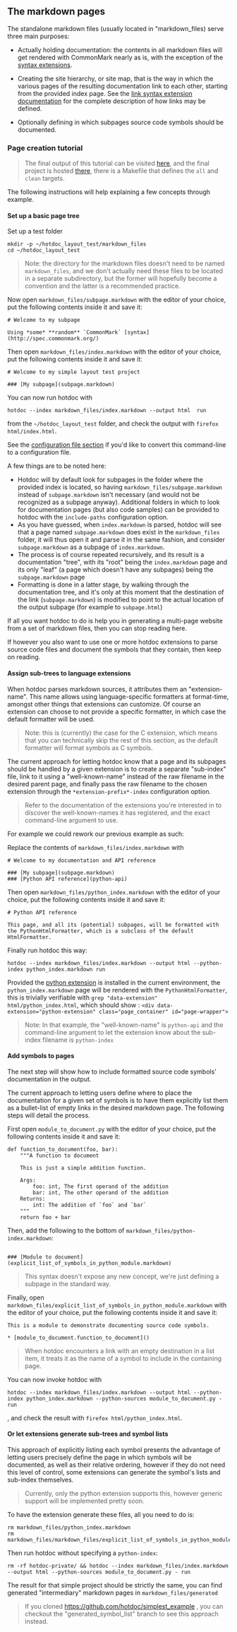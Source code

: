 ## The markdown pages

The standalone markdown files (usually located in "markdown_files) serve three main purposes:

* Actually holding documentation: the contents in all markdown files will get rendered with CommonMark nearly as is, with the exception of the [syntax extensions](#syntax-extensions).

* Creating the site hierarchy, or site map, that is the way in which the various pages of the resulting documentation link to each other, starting from the provided index page. See the [link syntax extension documentation](#link-syntax-extension) for the complete description of how links may be defined.

* Optionally defining in which subpages source code symbols should be documented.

### Page creation tutorial

> The final output of this tutorial can be visited [here](https://people.collabora.com/~meh/simplest_example_hotdoc/html/index.html), and the final project is hosted [there](https://github.com/hotdoc/simplest_example), there is a Makefile that defines the `all` and `clean` targets.

The following instructions will help explaining a few concepts through example.

#### Set up a basic page tree

Set up a test folder

```
mkdir -p ~/hotdoc_layout_test/markdown_files
cd ~/hotdoc_layout_test
```

> Note: the directory for the markdown files doesn't need to be named `markdown_files`, and we don't actually need these files to be located in a separate subdirectory, but the former will hopefully become a convention and the latter is a recommended practice.

Now open `markdown_files/subpage.markdown` with the editor of your choice, put the following contents inside it and save it:

```
# Welcome to my subpage

Using *some* **random** `CommonMark` [syntax](http://spec.commonmark.org/)
```

Then open `markdown_files/index.markdown` with the editor of your choice, put the following contents inside it and save it:

```
# Welcome to my simple layout test project

### [My subpage](subpage.markdown)
```

You can now run hotdoc with

```
hotdoc --index markdown_files/index.markdown --output html  run
```

from the `~/hotdoc_layout_test` folder, and check the output with `firefox html/index.html`.

See the [configuration file section](#the-configuration-file) if you'd like to convert this command-line to a configuration file.

A few things are to be noted here:

* Hotdoc will by default look for subpages in the folder where the provided index is located, so having `markdown_files/subpage.markdown` instead of `subpage.markdown` isn't necessary (and would not be recognized as a subpage anyway). Additional folders in which to look for documentation pages (but also code samples) can be provided to hotdoc with the `include-paths` configuration option.
* As you have guessed, when `index.markdown` is parsed, hotdoc will see that a page named `subpage.markdown` does exist in the `markdown_files` folder, it will thus open it and parse it in the same fashion, and consider `subpage.markdown` as a subpage of `index.markdown`.
* The process is of course repeated recursively, and its result is a documentation "tree", with its "root" being the `index.markdown` page and its only "leaf" (a page which doesn't have any subpages) being the `subpage.markdown` page
* Formatting is done in a latter stage, by walking through the documentation tree, and it's only at this moment that the destination of the link (`subpage.markdown`) is modified to point to the actual location of the output subpage (for example to `subpage.html`)

If all you want hotdoc to do is help you in generating a multi-page website from a set
of markdown files, then you can stop reading here.

If however you also want to use one or more hotdoc extensions to parse source code files and document the symbols that they contain, then keep on reading.

#### Assign sub-trees to language extensions

When hotdoc parses markdown sources, it attributes them an "extension-name". This name allows using language-specific formatters at format-time, amongst other things that extensions can customize. Of course an extension can choose to not provide a specific formatter, in which case the default formatter will be used.

> Note: this is (currently) the case for the C extension, which means that you can technically skip the rest of this section, as the default formatter will format symbols as C symbols.

The current approach for letting hotdoc know that a page and its subpages should be handled by a given extension is to create a separate "sub-index" file, link to it using a "well-known-name" instead of the raw filename in the desired parent page, and finally pass the raw filename to the chosen extension through the `*extension-prefix*-index` configuration option.

> Refer to the documentation of the extensions you're interested in to discover the well-known-names it has registered, and the exact command-line argument to use.

For example we could rework our previous example as such:

Replace the contents of `markdown_files/index.markdown` with

```
# Welcome to my documentation and API reference

### [My subpage](subpage.markdown)
### [Python API reference](python-api)
```

Then open `markdown_files/python_index.markdown` with the editor of your choice, put the following contents inside it and save it:

```
# Python API reference

This page, and all its (potential) subpages, will be formatted with the PythonHtmlFormatter, which is a subclass of the default HtmlFormatter.
```

Finally run hotdoc this way:

```
hotdoc --index markdown_files/index.markdown --output html --python-index python_index.markdown run
```

Provided the [python extension](https://github.com/hotdoc/hotdoc_python_extension) is installed in the current environment, the `python_index.markdown` page will be rendered with the `PythonHtmlFormatter`, this is trivially verifiable with `grep "data-extension" html/python_index.html`, which should show : `<div data-extension="python-extension" class="page_container" id="page-wrapper">`

> Note: In that example, the "well-known-name" is `python-api` and the command-line argument to let the extension know about the sub-index filename is `python-index`

#### Add symbols to pages

The next step will show how to include formatted source code symbols' documentation in the output.

The current approach to letting users define where to place the documentation for a given set of symbols is to have them explicitly list them as a bullet-list of empty links in the desired markdown page. The following steps will detail the process.

First open `module_to_document.py` with the editor of your choice, put the following contents inside it and save it:

```
def function_to_document(foo, bar):
    """A function to document

    This is just a simple addition function.

    Args:
        foo: int, The first operand of the addition
        bar: int, The other operand of the addition
    Returns:
        int: The addition of `foo` and `bar`
    """
    return foo + bar
```

Then, add the following to the bottom of `markdown_files/python-index.markdown`:

```

### [Module to document](explicit_list_of_symbols_in_python_module.markdown)
```

> This syntax doesn't expose any new concept, we're just defining a subpage in the standard way.

Finally, open `markdown_files/explicit_list_of_symbols_in_python_module.markdown` with the editor of your choice, put the following contents inside it and save it:

```
This is a module to demonstrate documenting source code symbols.

* [module_to_document.function_to_document]()
```

> When hotdoc encounters a link with an empty destination in a list item, it treats it as the name of a symbol to include in the containing page.

You can now invoke hotdoc with
```
hotdoc --index markdown_files/index.markdown --output html --python-index python_index.markdown --python-sources module_to_document.py - run
```
, and check the result with `firefox html/python_index.html`.

#### Or let extensions generate sub-trees and symbol lists

This approach of explicitly listing each symbol presents the advantage of letting users precisely define the page in which symbols will be documented, as well as their relative ordering,
however if they do not need this level of control, some extensions can generate the symbol's lists and sub-index themselves.

> Currently, only the python extension supports this, however generic support will be implemented pretty soon.

To have the extension generate these files, all you need to do is:

```
rm markdown_files/python_index.markdown
rm markdown_files/markdown_files/explicit_list_of_symbols_in_python_module.markdown
```

Then run hotdoc without specifying a `python-index`:

```
rm -rf hotdoc-private/ && hotdoc --index markdown_files/index.markdown --output html --python-sources module_to_document.py - run
```

The result for that simple project should be strictly the same, you can find generated "intermediary" markdown pages in `markdown_files/generated`

> If you cloned <https://github.com/hotdoc/simplest_example> , you can checkout the "generated_symbol_list" branch to see this approach instead.
